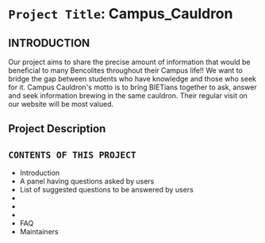 # `Project Title`: Campus_Cauldron

INTRODUCTION
------------
Our project aims to share the precise amount of information that would be beneficial to many Bencolites throughout their Campus life!!
We want to bridge the gap between students who have knowledge and those who seek for it.
Campus Cauldron's motto is to bring BIETians together to ask, answer and seek information brewing in the same cauldron. Their regular visit on our website will be most valued.

## Project Description

`CONTENTS OF THIS PROJECT`
---------------------

 * Introduction
 * A panel having questions asked by users
 * List of suggested questions to be answered by users
 * 
 *
 * 
 * FAQ
 * Maintainers








